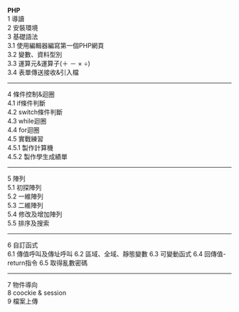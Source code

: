 **PHP**<br>
1 導讀<br>
2 安裝環境<br>
3 基礎語法<br>
  3.1 使用編輯器編寫第一個PHP網頁<br>
  3.2 變數、資料型別<br>
  3.3 運算元&運算子(＋ － × ÷)<br>
  3.4 表單傳送接收&引入檔<br>
***
4 條件控制&迴圈<br>
   4.1 if條件判斷<br>
   4.2 switch條件判斷<br>
   4.3 while迴圈<br>
   4.4 for迴圈<br>
   4.5 實戰練習<br>
        4.5.1 製作計算機<br>
        4.5.2 製作學生成績單<br>
***
5 陣列<br>
   5.1 初探陣列<br>
   5.2 一維陣列<br>
   5.3 二維陣列<br>
   5.4 修改及增加陣列<br>
   5.5 排序及搜索<br>
***
6 自訂函式<br>
   6.1 傳值呼叫及傳址呼叫
   6.2 區域、全域、靜態變數
   6.3 可變動函式
   6.4 回傳值-return指令
   6.5 取得亂數密碼
***
7 物件導向<br>
8 coockie & session<br>
9 檔案上傳<br>
